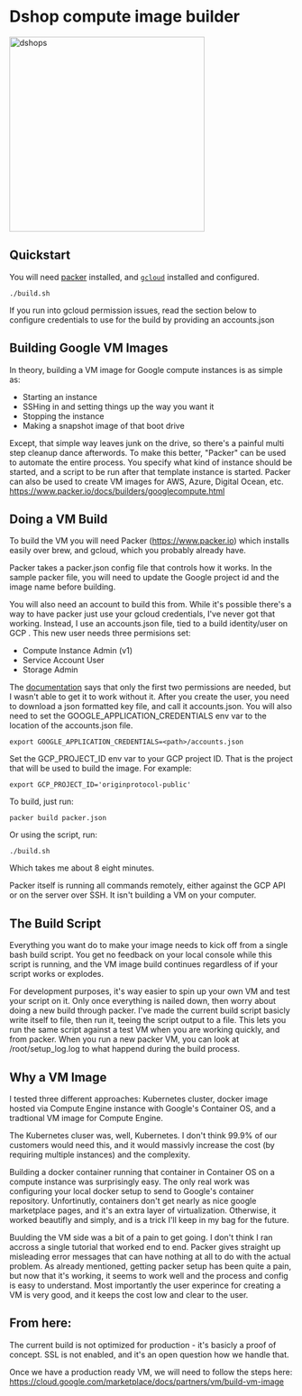 # Dshop compute image builder

<img width="346" alt="dshops" src="https://user-images.githubusercontent.com/837/80967164-ea868b00-8de3-11ea-85e8-cc863afbdc09.png">

## Quickstart

You will need [packer](https://www.packer.io/downloads/) installed, and
[`gcloud`](https://cloud.google.com/sdk/gcloud/) installed and configured.

    ./build.sh

If you run into gcloud permission issues, read the section below to configure credentials to use for the build by providing an accounts.json

## Building Google VM Images 

In theory, building a VM image for Google compute instances is as simple as:

- Starting an instance
- SSHing in and setting things up the way you want it
- Stopping the instance
- Making a snapshot image of that boot drive

Except, that simple way leaves junk on the drive, so there's a painful multi step cleanup dance afterwords. To make this better, "Packer" can be used to automate the entire process. You specify what kind of instance should be started, and a script to be run after that template instance is started. Packer can also be used to create VM images for AWS, Azure, Digital Ocean, etc. https://www.packer.io/docs/builders/googlecompute.html

## Doing a VM Build

To build the VM you will need Packer (https://www.packer.io) which installs easily over brew, and gcloud, which you probably already have.

Packer takes a packer.json config file that controls how it works. In the sample packer file, you will need to update the Google project id and the image name before building.

You will also need an account to build this from. While it's possible there's a way to have packer just use your gcloud credentials, I've never got that working. Instead, I use an accounts.json file, tied to a build identity/user on GCP . This new user needs three permisions set:

- Compute Instance Admin (v1)
- Service Account User
- Storage Admin

The [documentation](https://www.packer.io/docs/builders/googlecompute/) says that only the first two permissions are needed, but I wasn't able to get it to work without it. After you create the user, you need to download a json formatted key file, and call it accounts.json. You will also need to set the GOOGLE_APPLICATION_CREDENTIALS env var to the location of the accounts.json file.

    export GOOGLE_APPLICATION_CREDENTIALS=<path>/accounts.json
    
Set the GCP_PROJECT_ID env var to your GCP project ID. That is the project that will be used to build the image. For example:

    export GCP_PROJECT_ID='originprotocol-public'


To build, just run:

    packer build packer.json

Or using the script, run:

    ./build.sh

Which takes me about 8 eight minutes.

Packer itself is running all commands remotely, either against the GCP API or on the server over SSH. It isn't building a VM on your computer.

## The Build Script

Everything you want do to make your image needs to kick off from a single bash build script. You get no feedback on your local console while this script is running, and the VM image build continues regardless of if your script works or explodes.

For development purposes, it's way easier to spin up your own VM and test your script on it. Only once everything is nailed down, then worry about doing a new build through packer. I've made the current build script basicly write itself to file, then run it, teeing the script output to a file. This lets you run the same script against a test VM when you are working quickly, and from packer. When you run a new packer VM, you can look at /root/setup_log.log to what happend during the build process.

## Why a VM Image

I tested three different approaches: Kubernetes cluster, docker image hosted via Compute Engine instance with Google's Container OS, and a tradtional VM image for Compute Engine.

The Kubernetes cluser was, well, Kubernetes. I don't think 99.9% of our customers would need this, and it would massivly increase the cost (by requiring multiple instances) and the complexity.

Building a docker container running that container in Container OS on a compute instance was surprisingly easy. The only real work was configuring your local docker setup to send to Google's container repository.  Unfortinutly, containers don't get nearly as nice google marketplace pages, and it's an extra layer of virtualization. Otherwise, it worked beautifly and simply, and is a trick I'll keep in my bag for the future.

Buulding the VM side was a bit of a pain to get going. I don't think I ran accross a single tutorial that worked end to end. Packer gives straight up misleading error messages that can have nothing at all to do with the actual problem. As already mentioned, getting packer setup has been quite a pain, but now that it's working, it seems to work well and the process and config is easy to understand. Most importantly the user experince for creating a VM is very good, and it keeps the cost low and clear to the user. 

## From here:

The current build is not optimized for production - it's basicly a proof of concept. SSL is not enabled, and it's an open question how we handle that.

Once we have a production ready VM, we will need to follow the steps here: https://cloud.google.com/marketplace/docs/partners/vm/build-vm-image
